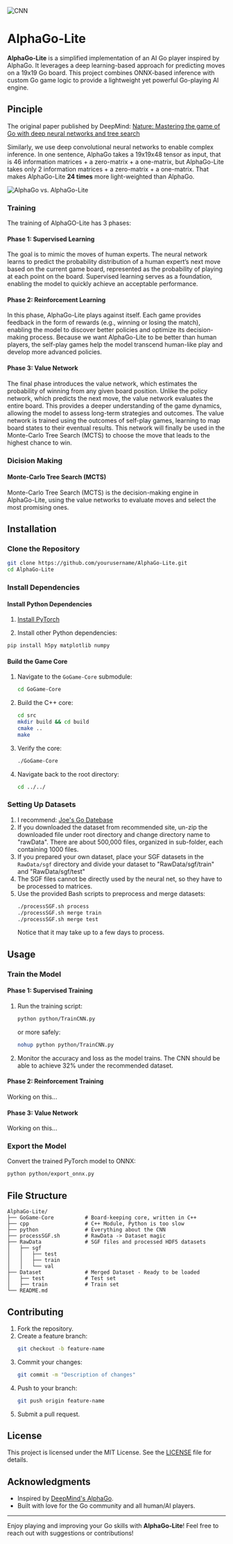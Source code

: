 ![CNN](images/CNN.png)

# AlphaGo-Lite

**AlphaGo-Lite** is a simplified implementation of an AI Go player inspired by AlphaGo. It leverages a deep learning-based approach for predicting moves on a 19x19 Go board. This project combines ONNX-based inference with custom Go game logic to provide a lightweight yet powerful Go-playing AI engine.

## Pinciple

The original paper published by DeepMind: [Nature: Mastering the game of Go with deep neural networks and tree search](https://www.nature.com/articles/nature16961)

Similarly, we use deep convolutional neural networks to enable complex inference. In one sentence, AlphaGo takes a 19x19x48 tensor as input, that is 46 information matrices + a zero-matrix + a one-matrix, but AlphaGo-Lite takes only 2 information matrices + a zero-matrix + a one-matrix. That makes AlphaGo-Lite **24 times** more light-weighted than AlphaGo. 

![AlphaGo vs. AlphaGo-Lite](images/AlphaGO-vs-Lite.png)

### Training

The training of AlphaGO-Lite has 3 phases:

#### Phase 1: Supervised Learning

The goal is to mimic the moves of human experts. The neural network learns to predict the probability distribution of a human expert’s next move based on the current game board, represented as the probability of playing at each point on the board. Supervised learning serves as a foundation, enabling the model to quickly achieve an acceptable performance.

#### Phase 2: Reinforcement Learning

In this phase, AlphaGo-Lite plays against itself. Each game provides feedback in the form of rewards (e.g., winning or losing the match), enabling the model to discover better policies and optimize its decision-making process. Because we want AlphaGo-Lite to be better than human players, the self-play games help the model transcend human-like play and develop more advanced policies.

#### Phase 3: Value Network

The final phase introduces the value network, which estimates the probability of winning from any given board position. Unlike the policy network, which predicts the next move, the value network evaluates the entire board. This provides a deeper understanding of the game dynamics, allowing the model to assess long-term strategies and outcomes. The value network is trained using the outcomes of self-play games, learning to map board states to their eventual results. This network will finally be used in the Monte-Carlo Tree Search (MCTS) to choose the move that leads to the highest chance to win. 

### Dicision Making

#### Monte-Carlo Tree Search (MCTS)

Monte-Carlo Tree Search (MCTS) is the decision-making engine in AlphaGo-Lite, using the value networks to evaluate moves and select the most promising ones.
## Installation

### Clone the Repository
```bash
git clone https://github.com/yourusername/AlphaGo-Lite.git
cd AlphaGo-Lite
```

### Install Dependencies

#### Install Python Dependencies

1. [Install PyTorch](https://pytorch.org/get-started/locally/)

2. Install other Python dependencies:
```bash
pip install h5py matplotlib numpy
```

#### Build the Game Core
1. Navigate to the `GoGame-Core` submodule:
   ```bash
   cd GoGame-Core
   ```
2. Build the C++ core:
   ```bash
   cd src
   mkdir build && cd build
   cmake ..
   make
   ```

3. Verify the core:
   ```bash
   ./GoGame-Core
   ```
4. Navigate back to the root directory:
   ```bash
   cd ../../
   ```

### Setting Up Datasets

1. I recommend: [Joe's Go Datebase](https://pjreddie.com/projects/jgdb/)
2. If you downloaded the dataset from recommended site, un-zip the downloaded file under root directory and change directory name to "rawData". There are about 500,000 files, organized in sub-folder, each containing 1000 files.
3. If you prepared your own dataset, place your SGF datasets in the `RawData/sgf` directory and divide your dataset to "RawData/sgf/train" and "RawData/sgf/test"
4. The SGF files cannot be directly used by the neural net, so they have to be processed to matrices.
5. Use the provided Bash scripts to preprocess and merge datasets:
   ```bash
   ./processSGF.sh process
   ./processSGF.sh merge train
   ./processSGF.sh merge test
   ```
   Notice that it may take up to a few days to process.

## Usage

### Train the Model

#### Phase 1: Supervised Training
1. Run the training script:
   ```bash
   python python/TrainCNN.py
   ```
   or more safely:
   ```bash
   nohup python python/TrainCNN.py
   ```

2. Monitor the accuracy and loss as the model trains. The CNN should be able to achieve 32% under the recommended dataset.

#### Phase 2: Reinforcement Training

Working on this...

#### Phase 3: Value Network

Working on this...

### Export the Model

Convert the trained PyTorch model to ONNX:
```bash
python python/export_onnx.py
```

## File Structure

```plaintext
AlphaGo-Lite/
├── GoGame-Core          # Board-keeping core, written in C++
├── cpp                  # C++ Module, Python is too slow
├── python               # Everything about the CNN
├── processSGF.sh        # RawData -> Dataset magic
├── RawData              # SGF files and processed HDF5 datasets
│   ├── sgf
│   │   ├── test
│   │   ├── train
│   │   └── val
├── Dataset              # Merged Dataset - Ready to be loaded
│   ├── test             # Test set
│   ├── train            # Train set
└── README.md
```

## Contributing

1. Fork the repository.
2. Create a feature branch:
   ```bash
   git checkout -b feature-name
   ```
3. Commit your changes:
   ```bash
   git commit -m "Description of changes"
   ```
4. Push to your branch:
   ```bash
   git push origin feature-name
   ```
5. Submit a pull request.

## License

This project is licensed under the MIT License. See the [LICENSE](LICENSE) file for details.

## Acknowledgments

- Inspired by [DeepMind's AlphaGo](https://deepmind.com/research/highlighted-research/alphago).
- Built with love for the Go community and all human/AI players.

---

Enjoy playing and improving your Go skills with **AlphaGo-Lite**! Feel free to reach out with suggestions or contributions!
